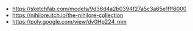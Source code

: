 - https://sketchfab.com/models/9d36d4a2b0394f27a5c3a65e1fff6000
- https://nihilore.itch.io/the-nihilore-collection
- https://poly.google.com/view/dv0Hp224_mm
